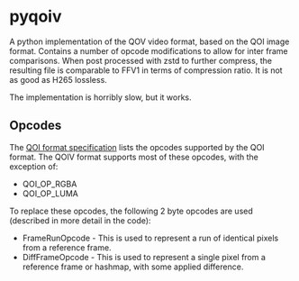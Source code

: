 # pyqoiv

A python implementation of the QOV video format, based on the QOI image format.
Contains a number of opcode modifications to allow for inter frame comparisons.
When post processed with zstd to further compress, the resulting file is
comparable to FFV1 in terms of compression ratio. It is not as good as H265
lossless.

The implementation is horribly slow, but it works.

## Opcodes

The [QOI format specification](https://qoiformat.org/qoi-specification.pdf) lists the opcodes supported by the QOI format.
The QOIV format supports most of these opcodes, with the exception of:

- QOI_OP_RGBA
- QOI_OP_LUMA

To replace these opcodes, the following 2 byte opcodes are used (described in
more detail in the code):

- FrameRunOpcode - This is used to represent a run of identical pixels from a
  reference frame.
- DiffFrameOpcode - This is used to represent a single pixel from a reference
  frame or hashmap, with some applied difference.
